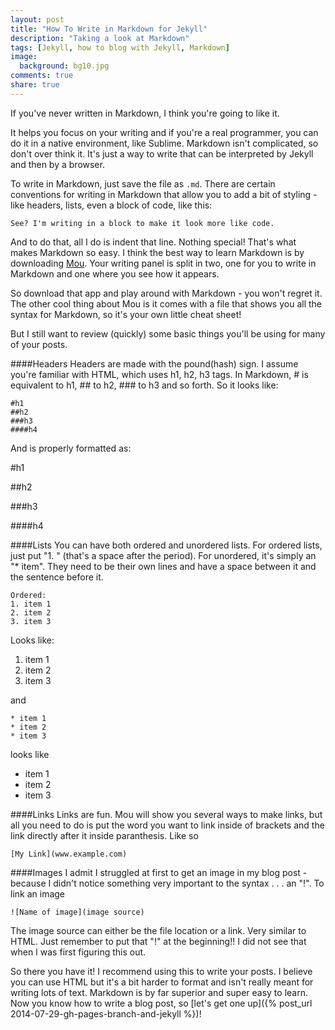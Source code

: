 ```yaml
---
layout: post
title: "How To Write in Markdown for Jekyll"
description: "Taking a look at Markdown"
tags: [Jekyll, how to blog with Jekyll, Markdown]
image:
  background: bg10.jpg
comments: true
share: true
---
```


If you've never written in Markdown, I think you're going to like it. 

It helps you focus on your writing and if you're a real programmer, you can do it in a native environment, like Sublime. Markdown isn't complicated, so don't over think it. It's just a way to write that can be interpreted by Jekyll and then by a browser. 

To write in Markdown, just save the file as `.md`. There are certain conventions for writing in Markdown that allow you to add a bit of styling - like headers, lists, even a block of code, like this:

	See? I'm writing in a block to make it look more like code.
	
And to do that, all I do is indent that line. Nothing special! That's what makes Markdown so easy. I think the best way to learn Markdown is by downloading [Mou](http://mouapp.com/). Your writing panel is split in two, one for you to write in Markdown and one where you see how it appears. 

So download that app and play around with Markdown - you won't regret it. The other cool thing about Mou is it comes with a file that shows you all the syntax for Markdown, so it's your own little cheat sheet!

But I still want to review (quickly) some basic things you'll be using for many of your posts.

####Headers
Headers are made with the pound(hash) sign. I assume you're familiar with HTML, which uses h1, h2, h3 tags. In Markdown, # is equivalent to h1, ## to h2, ### to h3 and so forth. So it looks like:
	
	#h1
	##h2
	###h3
	####h4
	
And is properly formatted as:

#h1

##h2

###h3

####h4


####Lists
You can have both ordered and unordered lists. For ordered lists, just put "1. " (that's a space after the period). For unordered, it's simply an "* item". They need to be their own lines and have a space between it and the sentence before it.

	Ordered:
	1. item 1
	2. item 2
	3. item 3
	
Looks like:

1. item 1
2. item 2
3. item 3

and
	
	* item 1
	* item 2
	* item 3
	
looks like

* item 1
* item 2
* item 3


####Links
Links are fun. Mou will show you several ways to make links, but all you need to do is put the word you want to link inside of brackets and the link directly after it inside paranthesis. Like so

	[My Link](www.example.com)
	
####Images
I admit I struggled at first to get an image in my blog post - because I didn't notice something very important to the syntax . . . an "!". To link an image

	![Name of image](image source)
	
The image source can either be the file location or a link. Very similar to HTML. Just remember to put that "!" at the beginning!! I did not see that when I was first figuring this out.

So there you have it! I recommend using this to write your posts. I believe you can use HTML but it's a bit harder to format and isn't really meant for writing lots of text. Markdown is by far superior and super easy to learn. Now you know how to write a blog post, so [let's get one up]({% post_url 2014-07-29-gh-pages-branch-and-jekyll %})!
